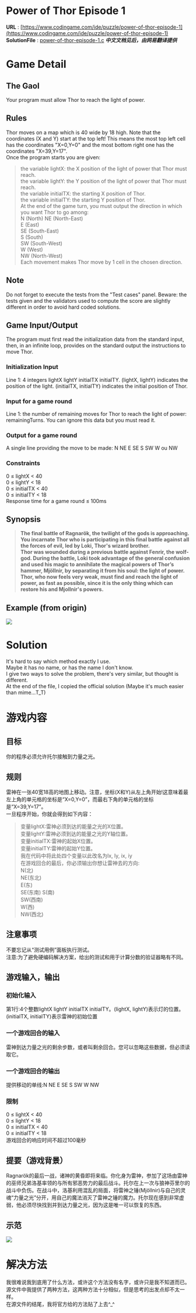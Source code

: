 # Power of Thor Episode 1
**URL** : [https://www.codingame.com/ide/puzzle/power-of-thor-episode-1](https://www.codingame.com/ide/puzzle/power-of-thor-episode-1)
**SolutionFile** : [power-of-thor-episode-1.c](./power-of-thor-episode-1.c)
***中文文档见后，由网易翻译提供***

# Game Detail
## The Gaol
Your program must allow Thor to reach the light of power.
## Rules
Thor moves on a map which is 40 wide by 18 high. Note that the coordinates (X and Y) start at the top left! This means the most top left cell has the coordinates "X=0,Y=0" and the most bottom right one has the coordinates "X=39,Y=17".  
Once the program starts you are given:  
> the variable lightX: the X position of the light of power that Thor must reach.  
> the variable lightY: the Y position of the light of power that Thor must reach.  
> the variable initialTX: the starting X position of Thor.  
> the variable initialTY: the starting Y position of Thor.  
At the end of the game turn, you must output the direction in which you want Thor to go among:  
> N (North)
> NE (North-East)  
> E (East)  
> SE (South-East)  
> S (South)  
> SW (South-West)  
> W (West)  
> NW (North-West)  
Each movement makes Thor move by 1 cell in the chosen direction.
## Note
Do not forget to execute the tests from the "Test cases" panel.
Beware: the tests given and the validators used to compute the score are slightly different in order to avoid hard coded solutions.
## Game Input/Output
The program must first read the initialization data from the standard input, then, in an infinite loop, provides on the standard output the instructions to move Thor.  
### Initialization Input
Line 1: 4 integers lightX lightY initialTX initialTY. (lightX, lightY) indicates the position of the light. (initialTX, initialTY) indicates the initial position of Thor.  
### Input for a game round
Line 1: the number of remaining moves for Thor to reach the light of power: remainingTurns. You can ignore this data but you must read it.  
### Output for a game round
A single line providing the move to be made: N NE E SE S SW W ou NW  
### Constraints
0 ≤ lightX < 40  
0 ≤ lightY < 18  
0 ≤ initialTX < 40  
0 ≤ initialTY < 18  
Response time for a game round ≤ 100ms  
## Synopsis
> **The final battle of Ragnarök, the twilight of the gods is approaching. You incarnate Thor who is participating in this final battle against all the forces of evil, led by Loki, Thor's wizard brother.**  
> **Thor was wounded during a previous battle against Fenrir, the wolf-god. During the battle, Loki took advantage of the general confusion and used his magic to annihilate the magical powers of Thor’s hammer, Mjöllnir, by separating it from his soul: the light of power.**  
> **Thor, who now feels very weak, must find and reach the light of power, as fast as possible, since it is the only thing which can restore his and Mjollnir's powers.**  
## Example (from origin)
<img src="https://github.com/jeefies/codingame-solutions/raw/master/puzzle/power-of-thor-episode-1.png"></img>
# Solution
It's hard to say which method exactly I use.  
Maybe it has no name, or has the name I don't know.  
I give two ways to solve the problem, there's very similar, but thought is different.  
At the end of the file, I copied the official solution (Maybe it's much easier than mime...T\_T)

# 游戏内容
## 目标
你的程序必须允许托尔接触到力量之光。
## 规则
雷神在一张40宽18高的地图上移动。注意，坐标(X和Y)从左上角开始!这意味着最左上角的单元格的坐标是“X=0,Y=0”，而最右下角的单元格的坐标是“X=39,Y=17”。  
一旦程序开始，你就会得到如下内容：  
> 变量lightX:雷神必须到达的能量之光的X位置。  
> 变量lightY:雷神必须到达的能量之光的Y轴位置。  
> 变量initialTX:雷神的起始X位置。  
> 变量initialTY:雷神的起始Y位置。  
> 我在代码中将此处四个变量以此改名为lx, ly, ix, iy  
在游戏回合的最后，你必须输出你想让雷神去的方向:  
> N(北)  
> NE(东北)  
> E(东)  
> SE(东南) 
> S(南)  
> SW(西南)  
> W(西)  
> NW(西北)  
## 注意事项
不要忘记从“测试用例”面板执行测试。  
注意:为了避免硬编码解决方案，给出的测试和用于计算分数的验证器略有不同。  
## 游戏输入，输出
### 初始化输入
第1行:4个整数lightX lightY initialTX initialTY。(lightX, lightY)表示灯的位置。(initialTX, initialTY)表示雷神的初始位置
### 一个游戏回合的输入
雷神到达力量之光的剩余步数，或者叫剩余回合。您可以忽略这些数据，但必须读取它。
### 一个游戏回合的输出
提供移动的单线:N NE E SE S SW W NW
### 限制
0 ≤ lightX < 40  
0 ≤ lightY < 18  
0 ≤ initialTX < 40  
0 ≤ initialTY < 18  
游戏回合的响应时间不超过100毫秒
## 提要（游戏背景）
Ragnarök的最后一战，诸神的黄昏即将来临。你化身为雷神，参加了这场由雷神的巫师兄弟洛基率领的与所有邪恶势力的最后战斗。托尔在上一次与狼神芬里尔的战斗中负伤。在战斗中，洛基利用混乱的局面，将雷神之锤(Mjöllnir)与自己的灵魂“力量之光”分开，用自己的魔法消灭了雷神之锤的魔力。托尔现在感到非常虚弱，他必须尽快找到并到达力量之光，因为这是唯一可以恢复的东西。
## 示范
<img src="https://gitee.com/jeefy/codingame-solutions/raw/master/puzzle/power-of-thor-episode-1.png"></img>
# 解决方法
我很难说我到底用了什么方法，或许这个方法没有名字，或许只是我不知道而已。  
源文件中我提供了两种方法，这两种方法十分相似，但是思考的出发点却不太一样。  
在源文件的结尾，我将官方给的方法贴了上去^_^
